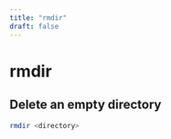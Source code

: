 ```yaml
---
title: "rmdir"
draft: false
---
```


# rmdir

## Delete an empty directory

```bash
rmdir <directory>
```
